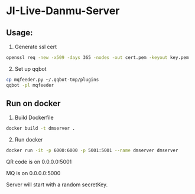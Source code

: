 # JI-Live-Danmu-Server

## Usage:

1. Generate ssl cert
```bash
openssl req -new -x509 -days 365 -nodes -out cert.pem -keyout key.pem
```
2. Set up qqbot
```bash
cp mqfeeder.py ~/.qqbot-tmp/plugins
qqbot -pl mqfeeder
```

## Run on docker

1. Build Dockerfile
```bash
docker build -t dmserver .
```
2. Run docker
```bash
docker run -it -p 6000:6000 -p 5001:5001 --name dmserver dmserver
```

QR code is on 0.0.0.0:5001

MQ is on 0.0.0.0:5000

Server will start with a random secretKey.
